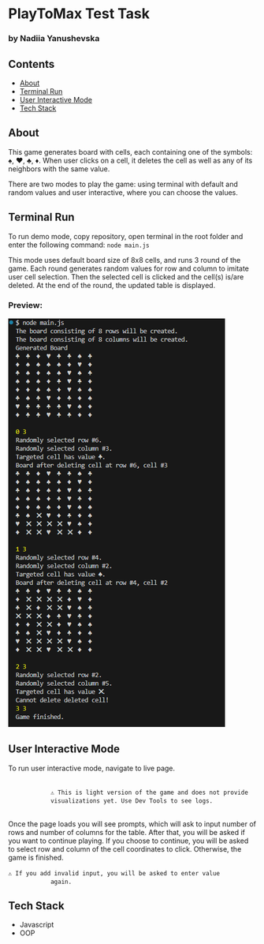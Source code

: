 <h1>PlayToMax Test Task</h1>
        <h3>by Nadiia Yanushevska</h3>
        <h2>Contents</h2>
        <ul>
            <li><a href="#about">About</a></li>
            <li><a href="#terminal">Terminal Run</a></li>
            <li><a href="#interactive">User Interactive Mode</a></li>
            <li><a href="#tech">Tech Stack</a></li>
        </ul>
        <h2 id="about">About</h2>
        <p>
            This game generates board with cells, each containing one of the
            symbols: ♠, ♥, ♣, ♦. When user clicks on a cell, it deletes the cell
            as well as any of its neighbors with the same value.
        </p>
        <p>
            There are two modes to play the game: using terminal with default
            and random values and user interactive, where you can choose the
            values.
        </p>
        <h2 id="terminal">Terminal Run</h2>
        <p>
            To run demo mode, copy repository, open terminal in the root folder and enter the following command:
            <code>node main.js</code>
        </p>
        <p>
            This mode uses default board size of 8x8 cells, and runs 3 round of
            the game. Each round generates random values for row and column
            to imitate user cell selection. Then the selected cell is clicked
            and the cell(s) is/are deleted. At the end of the round, the updated
            table is displayed.
        </p>
        <h3>Preview:</h3>
        <img
            src="./img/terminal-preview.png"
            alt="Game Preview in Terminal"
        />

<h2 id="interactive">User Interactive Mode</h2>
        <p>To run user interactive mode, navigate to live page.</p>
        <code>
            &#9888; This is light version of the game and does not provide
            visualizations yet. Use Dev Tools to see logs.
        </code>
        <p>
            Once the page loads you will see prompts, which will ask to input
            number of rows and number of columns for the table. After that, you
            will be asked if you want to continue playing. If you choose to
            continue, you will be asked to select row and column of the cell
            coordinates to click. Otherwise, the game is finished.
        </p>
        <code
            >&#9888; If you add invalid input, you will be asked to enter value
            again.</code
        >

<h2 id="tech">Tech Stack</h2>
        <ul>
            <li>Javascript</li>
            <li>OOP</li>
        </ul>
